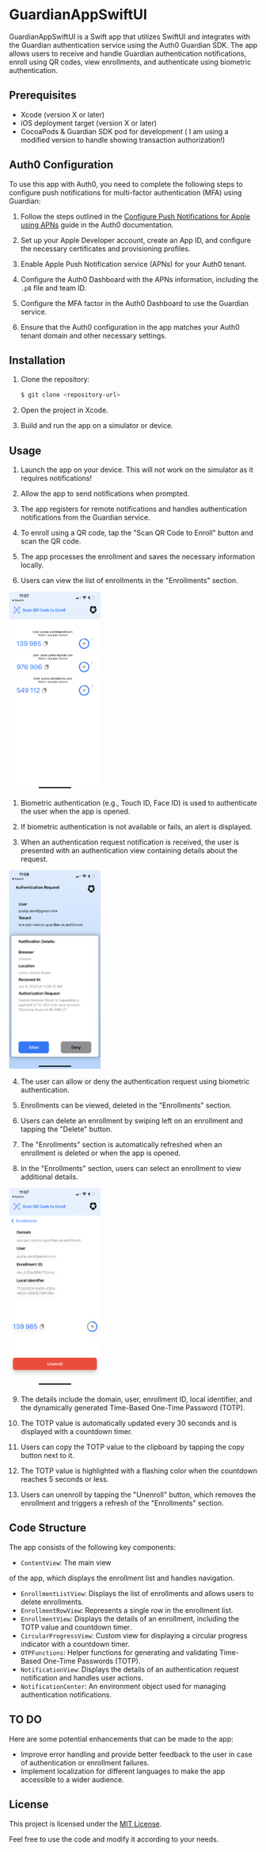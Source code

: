 # GuardianAppSwiftUI

GuardianAppSwiftUI is a Swift app that utilizes SwiftUI and integrates with the Guardian authentication service using the Auth0 Guardian SDK. The app allows users to receive and handle Guardian authentication notifications, enroll using QR codes, view enrollments, and authenticate using biometric authentication.

## Prerequisites

- Xcode (version X or later)
- iOS deployment target (version X or later)
- CocoaPods & Guardian SDK pod for development ( I am using a modified version to handle showing transaction authorization!)

## Auth0 Configuration


To use this app with Auth0, you need to complete the following steps to configure push notifications for multi-factor authentication (MFA) using Guardian:

1. Follow the steps outlined in the [Configure Push Notifications for Apple using APNs](https://auth0.com/docs/secure/multi-factor-authentication/multi-factor-authentication-factors/configure-push-notifications-for-mfa#configure-push-notifications-for-apple-using-apns) guide in the Auth0 documentation.

2. Set up your Apple Developer account, create an App ID, and configure the necessary certificates and provisioning profiles.

3. Enable Apple Push Notification service (APNs) for your Auth0 tenant.

4. Configure the Auth0 Dashboard with the APNs information, including the `.p8` file and team ID.

5. Configure the MFA factor in the Auth0 Dashboard to use the Guardian service.

6. Ensure that the Auth0 configuration in the app matches your Auth0 tenant domain and other necessary settings.

## Installation

1. Clone the repository:

   ```bash
   $ git clone <repository-url>
   ```

2. Open the project in Xcode.

3. Build and run the app on a simulator or device.

## Usage

1. Launch the app on your device. This will not work on the simulator as it requires notifications!

2. Allow the app to send notifications when prompted.

3. The app registers for remote notifications and handles authentication notifications from the Guardian service.

4. To enroll using a QR code, tap the "Scan QR Code to Enroll" button and scan the QR code.

5. The app processes the enrollment and saves the necessary information locally.

6. Users can view the list of enrollments in the "Enrollments" section.
<img src="./docs/enrollments.PNG" alt="enrollments" height="400"/>

1. Biometric authentication (e.g., Touch ID, Face ID) is used to authenticate the user when the app is opened.

2. If biometric authentication is not available or fails, an alert is displayed.

3. When an authentication request notification is received, the user is presented with an authentication view containing details about the request.
<img src="./docs/notification.PNG" alt="notification" height="400"/>

4.  The user can allow or deny the authentication request using biometric authentication.

5.  Enrollments can be viewed, deleted in the "Enrollments" section.

6.  Users can delete an enrollment by swiping left on an enrollment and tapping the "Delete" button.

7.  The "Enrollments" section is automatically refreshed when an enrollment is deleted or when the app is opened.

8.  In the "Enrollments" section, users can select an enrollment to view additional details.
<img src="./docs/enrollment.PNG" alt="enrollment details" height="400"/>


9.  The details include the domain, user, enrollment ID, local identifier, and the dynamically generated Time-Based One-Time Password (TOTP).

10. The TOTP value is automatically updated every 30 seconds and is displayed with a countdown timer.

11. Users can copy the TOTP value to the clipboard by tapping the copy button next to it.

12. The TOTP value is highlighted with a flashing color when the countdown reaches 5 seconds or less.

13. Users can unenroll by tapping the "Unenroll" button, which removes the enrollment and triggers a refresh of the "Enrollments" section.

## Code Structure

The app consists of the following key components:

- `ContentView`: The main view

 of the app, which displays the enrollment list and handles navigation.
- `EnrollmentListView`: Displays the list of enrollments and allows users to delete enrollments.
- `EnrollmentRowView`: Represents a single row in the enrollment list.
- `EnrollmentView`: Displays the details of an enrollment, including the TOTP value and countdown timer.
- `CircularProgressView`: Custom view for displaying a circular progress indicator with a countdown timer.
- `OTPFunctions`: Helper functions for generating and validating Time-Based One-Time Passwords (TOTP).
- `NotificationView`: Displays the details of an authentication request notification and handles user actions.
- `NotificationCenter`: An environment object used for managing authentication notifications.


## TO DO

Here are some potential enhancements that can be made to the app:

- Improve error handling and provide better feedback to the user in case of authentication or enrollment failures.
- Implement localization for different languages to make the app accessible to a wider audience.

## License

This project is licensed under the [MIT License](LICENSE).

Feel free to use the code and modify it according to your needs.
